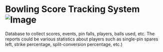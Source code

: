 # Bowling Score Tracking System ![Image](https://travis-ci.com/robert-vo/Bowling-Score-Tracking-System.svg?token=MDyyKNy4sp8cUiysL5c6&branch=master)

Database to collect scores, events, pin falls, players, balls used, etc. The reports could be various statistics about players such as single-pin spares left, strike percentage, split-conversion percentage, etc.)
